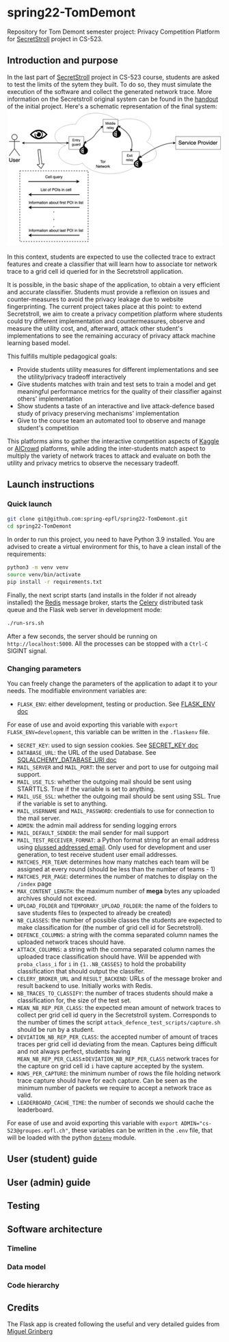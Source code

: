 # spring22-TomDemont

Repository for Tom Demont semester project: Privacy Competition Platform for [SecretStroll](https://github.com/spring-epfl/CS-523-public/tree/master/secretstroll) project in CS-523.

## Introduction and purpose

In the last part of [SecretStroll](https://github.com/spring-epfl/CS-523-public/tree/master/secretstroll) project in CS-523 course, students are asked to test the limits of the sytem they built. To do so, they must simulate the execution of the software and collect the generated network trace. More information on the Secretstroll original system can be found in the [handout](https://github.com/spring-epfl/CS-523-public/blob/master/secretstroll/handout/handout_project_secretstroll.pdf) of the initial project. Here's a schematic representation of the final system: ![secretstroll-system](readme_assets/secretstroll-system.png)

In this context, students are expected to use the collected trace to extract features and create a classifier that will learn how to associate tor network trace to a grid cell id queried for in the Secretstroll application.

It is possible, in the basic shape of the application, to obtain a very efficient and accurate classifier. Students must provide a reflexion on issues and counter-measures to avoid the privacy leakage due to website fingerprinting. The current project takes place at this point: to extend Secretstroll, we aim to create a privacy competition platform where students could try different implementation and countermeasures, observe and measure the utility cost, and, afterward, attack other student's implementations to see the remaining accuracy of privacy attack machine learning based model.

This fulfills multiple pedagogical goals:

* Provide students utility measures for different implementations and see the utility/privacy tradeoff interactively
* Give students matches with train and test sets to train a model and get meaningful performance metrics for the quality of their classifier against others' implementation
* Show students a taste of an interactive and live attack-defence based study of privacy preserving mechanisms' implementation
* Give to the course team an automated tool to observe and manage student's competition

This platforms aims to gather the interactive competition aspects of [Kaggle](https://www.kaggle.com/) or [AICrowd](https://www.aicrowd.com/) platforms, while adding the inter-students match aspect to multiply the variety of network traces to attack and evaluate on both the utility and privacy metrics to observe the necessary tradeoff.

## Launch instructions

### Quick launch

```bash
git clone git@github.com:spring-epfl/spring22-TomDemont.git
cd spring22-TomDemont
```

In order to run this project, you need to have Python 3.9 installed. You are advised to create a virtual environment for this, to have a clean install of the requirements:

```bash
python3 -m venv venv
source venv/bin/activate
pip install -r requirements.txt
```

Finally, the next script starts (and installs in the folder if not already installed) the [Redis](https://redis.io/) message broker, starts the [Celery](https://docs.celeryq.dev/en/stable/index.html) distributed task queue and the Flask web server in development mode:

```bash
./run-srs.sh
```

After a few seconds, the server should be running on `http://localhost:5000`. All the processes can be stopped with a `Ctrl-C` SIGINT signal.

### Changing parameters

You can freely change the parameters of the application to adapt it to your needs. The modifiable environment variables are:

* `FLASK_ENV`: either development, testing or production. See [FLASK_ENV doc](https://flask.palletsprojects.com/en/2.1.x/config/#ENV)

For ease of use and avoid exporting this variable with `export FLASK_ENV=development`, this variable can be written in the `.flaskenv` file.

* `SECRET_KEY`: used to sign session cookies. See [SECRET_KEY doc](https://flask.palletsprojects.com/en/2.1.x/config/#SECRET_KEY)
* `DATABASE_URL`: the URL of the used Database. See [SQLALCHEMY_DATABASE_URI doc](https://flask-sqlalchemy.palletsprojects.com/en/2.x/config/#configuration-keys)
* `MAIL_SERVER` and `MAIL_PORT`: the server and port to use for outgoing mail support.
* `MAIL_USE_TLS`: whether the outgoing mail should be sent using STARTTLS. True if the variable is set to anything.
* `MAIL_USE_SSL`: whether the outgoing mail should be sent using SSL. True if the variable is set to anything.
* `MAIL_USERNAME` and `MAIL_PASSWORD`: credentials to use for connection to the mail server.
* `ADMIN`: the admin mail address for sending logging errors
* `MAIL_DEFAULT_SENDER`: the mail sender for mail support
* `MAIL_TEST_RECEIVER_FORMAT`: a Python format string for an email address using [plussed addressed email](https://bitwarden.com/help/generator/#username-types). Only used for development and user generation, to test receive student user email addresses.
* `MATCHES_PER_TEAM`: determines how many matches each team will be assigned at every round (should be less than the number of teams - 1)
* `MATCHES_PER_PAGE`: determines the number of matches to display on the `/index` page
* `MAX_CONTENT_LENGTH`: the maximum number of **mega** bytes any uploaded archives should not exceed.
* `UPLOAD_FOLDER` and `TEMPORARY_UPLOAD_FOLDER`: the name of the folders to save students files to (expected to already be created)
* `NB_CLASSES`: the number of possible classes the students are expected to make classification for (the number of grid cell id for Secretstroll).
* `DEFENCE_COLUMNS`: a string with the comma separated column names the uploaded network traces should have.
* `ATTACK_COLUMNS`: a string with the comma separated column names the uploaded trace classification should have. Will be appended with `proba_class_i` for `i` in `{1..NB_CASSES}` to hold the probability classification that should output the classifer.
* `CELERY_BROKER_URL` and `RESULT_BACKEND`: URLs of the message broker and result backend to use. Initially works with Redis.
* `NB_TRACES_TO_CLASSIFY`: the number of traces students should make a classification for, the size of the test set.
* `MEAN_NB_REP_PER_CLASS`: the expected mean amount of network traces to collect per grid cell id query in the Secretstroll system. Corresponds to the number of times the script `attack_defence_test_scripts/capture.sh` should be run by a student.
* `DEVIATION_NB_REP_PER_CLASS`: the accepted number of amount of traces traces per grid cell id deviating from the mean. Captures being difficult and not always perfect, students having `MEAN_NB_REP_PER_CLASS`±`DEVIATION_NB_REP_PER_CLASS` network traces for the capture on grid cell id `i` have capture accepted by the system.
* `ROWS_PER_CAPTURE`: the minimum number of rows the file holding network trace capture should have for each capture. Can be seen as the minimum number of packets we require to accept a network trace as valid.
* `LEADERBOARD_CACHE_TIME`: the number of seconds we should cache the leaderboard.

For ease of use and avoid exporting this variable with `export ADMIN="cs-523@groupes.epfl.ch"`, these variables can be written in the `.env` file, that will be loaded with the python [`dotenv`](https://pypi.org/project/python-dotenv/) module.

## User (student) guide

## User (admin) guide

## Testing

## Software architecture

### Timeline

### Data model

### Code hierarchy

<!-- ## Timeline

The software is developped following the idea of the timeline desribed in ![timeline.png](timeline.png)

## Data model

The database model can be found under `srs_model.xml` and can be visualized on the tool [https://ondras.zarovi.cz/sql/demo/](https://ondras.zarovi.cz/sql/demo/).
![model](srs_model.png)

## Run instructions

### Setup of virtual environment

Once in the cloned folder, I suggest you create a python virtual environment for this project:

```zsh
python3 -m venv venv
source venv/bin/activate
pip install -r requirements.txt
```

### Running the server

Most environment variables should be set in the `.flaskenv` file. If you don't want to use it or have undeclared environment variable, export those in your environment before running e.g.:

```zsh
export FLASK_APP=srs.py
```

Then run the server with:

```zsh
flask run
```

Run Redis message broker with

```zsh
./run-redis.sh
```

Run Celery worker with

```zsh
celery -A app.celery worker --loglevel=info
``` -->

## Credits

The Flask app is created following the useful and very detailed guides from [Miguel Grinberg](https://blog.miguelgrinberg.com/post/the-flask-mega-tutorial-part-i-hello-world)
